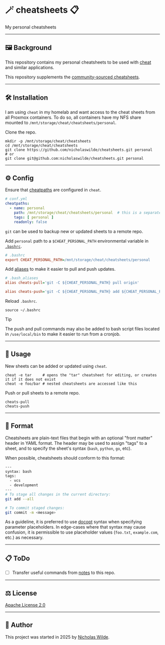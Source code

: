 # :magic_wand: cheatsheets :clipboard:

My personal cheatsheets

---

## :framed_picture: Background

This repository contains my personal cheatsheets to be used with
[cheat][1] and similar applications.

This repository supplements the [community-sourced cheatsheets][4].

---

## :hammer_and_wrench: Installation

I am using `cheat` in my homelab and want access to the cheat sheets from all Proxmox containers. To do so, all containers have my NFS share mounted to `/mnt/storage/cheat/cheatsheets/personal`.

Clone the repo.

```shell
mkdir -p /mnt/storage/cheat/cheatsheets
cd /mnt/storage/cheat/cheatsheets
git clone https://github.com/nicholaswilde/cheatsheets.git personal
# or
git clone git@github.com:nicholaswilde/cheatsheets.git personal
```

---

## :gear: Config

Ensure that [cheatpaths][5] are configured in `cheat`.

```yaml
# conf.yml
cheatpaths:
  - name: personal
    path: /mnt/storage/cheat/cheatsheets/personal  # this is a separate directory and repository than above
    tags: [ personal ]
    readonly: false        
```

`git` can be used to backup new or updated sheets to a remote repo.

Add `personal` path to a `$CHEAT_PERSONAL_PATH` environmental variable in [`.bashrc`][6].

```ini
# .bashrc
export CHEAT_PERSONAL_PATH=/mnt/storage/cheat/cheatsheets/personal
```

Add [aliases][7] to make it easier to pull and push updates.

```ini
# .bash_aliases
alias cheats-pull='git -C ${CHEAT_PERSONAL_PATH} pull origin'

alias cheats-push='git -C ${CHEAT_PERSONAL_PATH} add ${CHEAT_PERSONAL_PATH}/* && git -C ${CHEAT_PERSONAL_PATH} commit --allow-empty-message -a -m ""; git -C ${CHEAT_PERSONAL_PATH} push origin'
```

Reload `.bashrc`.

```shell
source ~/.bashrc
```

>[!TIP]
>The push and pull commands may also be added to bash script files located in `/use/local/bin` to make it easier to run from a cronjob.

---

## :pencil: Usage

New sheets can be added or updated using `cheat`.

```shell
cheat -e tar     # opens the "tar" cheatsheet for editing, or creates it if it does not exist
cheat -e foo/bar # nested cheatsheets are accessed like this
```

Push or pull sheets to a remote repo.

```shell
cheats-pull
cheats-push
```

---

## :page_facing_up: Format

Cheatsheets are plain-text files that begin with an optional "front matter"
header in YAML format. The header may be used to assign "tags" to a sheet, and
to specify the sheet's syntax (`bash`, `python`, `go`, etc).

When possible, cheatsheets should conform to this format:

```sh
---
syntax: bash
tags: 
  - vcs
  - development
---
# To stage all changes in the current directory:
git add --all

# To commit staged changes:
git commit -m <message>
```

As a guideline, it is preferred to use [docopt][3] syntax when specifying
parameter placeholders. In edge-cases where that syntax may cause confusion, it
is permissible to use placeholder values (`foo.txt`, `example.com`, etc.) as
necessary.

---

## :clipboard: ToDo

- [ ] Transfer useful commands from [notes][8] to this repo.

---

## :balance_scale: License

[Apache License 2.0](./LICENSE)

---

## :pencil: Author

This project was started in 2025 by [Nicholas Wilde][2].

[1]: <https://github.com/cheat/cheat>
[2]: <https://github.com/nicholaswilde/>
[3]: <http://docopt.org>
[4]: <https://github.com/cheat/cheatsheets>
[5]: <https://github.com/cheat/cheat?tab=readme-ov-file#cheatpaths>
[6]: <https://www.digitalocean.com/community/tutorials/bashrc-file-in-linux>
[7]: <https://linuxize.com/post/how-to-create-bash-aliases/>
[8]: <https://nicholaswilde.io/notes>
